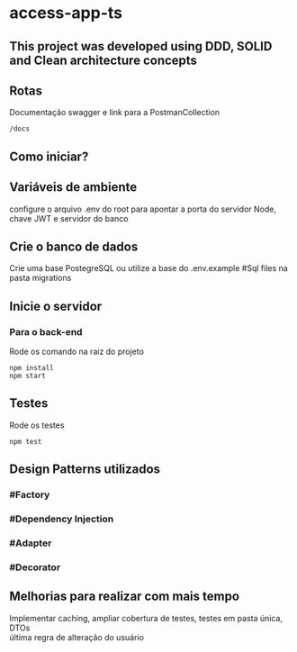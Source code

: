 # access-app-ts
## This project was developed using DDD, SOLID and Clean architecture concepts
## Rotas
Documentação swagger e link para a PostmanCollection
```
/docs
```


## Como iniciar?

## Variáveis de ambiente 
configure o arquivo .env do root para apontar a porta do servidor Node, chave JWT e servidor do banco

## Crie o banco de dados
Crie uma base PostegreSQL ou utilize a base do .env.example
#Sql files na pasta migrations

## Inicie o servidor
###  Para o back-end
Rode os comando na raiz do projeto
```
npm install
npm start
```

## Testes
Rode os testes
```
npm test
```

## Design Patterns utilizados
### #Factory
### #Dependency Injection
### #Adapter
### #Decorator

## Melhorias para realizar com mais tempo
Implementar caching, ampliar cobertura de testes, testes em pasta única, DTOs  
última regra de alteração do usuário
